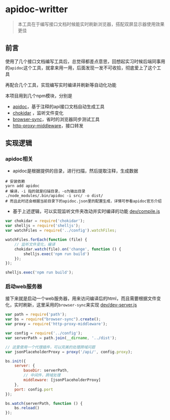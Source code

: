 # apidoc-writter
> 本工具在于编写接口文档时候能实时刷新浏览器，搭配双屏显示器使用效果更佳

## 前言
使用了几个接口文档编写工具后，总觉得都差点意思，回想起实习时候后端同事用的`apidoc`这个工具，就拿来用一用，后面发现一发不可收拾，彻底爱上了这个工具

再配合几个工具，实现编写实时编译并刷新等自动化功能

本项目用到几个npm模块，分别是
- [apidoc](http://apidocjs.com/)，基于注释的api接口文档自动生成工具
- [chokidar](https://github.com/paulmillr/chokidar) ，监听文件变化
- [browser-sync](http://browsersync.io)，省时的浏览器同步测试工具
- [http-proxy-middleware](https://github.com/chimurai/http-proxy-middleware)，接口转发

## 实现逻辑

### apidoc相关
- apidoc是根据提供的目录，进行扫描，然后提取注释，生成数据
```shell
# 安装依赖
yarn add apidoc
# 编译，-i 指的就是扫描目录，-o为输出目录
./node_modules/.bin/apidoc -i src/ -o dist/
# 而且此时还会根据当前目录下的apidoc.json里的配置生成，详情可参看apidoc官方介绍
```
- 基于上述逻辑，可以实现监听文件夹改动并实时编译的功能
[dev/compile.js](https://github.com/akunchen/apidoc-writter/blob/master/dev/complie.js)
```javascript
var chokidar = require('chokidar');
var shelljs = require('shelljs');
var watchFiles = require('../config').watchFiles;

watchFiles.forEach(function (file) {
    // 监听文件变化，编译
    chokidar.watch(file).on('change', function () {
        shelljs.exec('npm run build')
    });
});

shelljs.exec('npm run build');
```

### 启动web服务器
接下来就是启动一个web服务器，用来访问编译后的html，而且需要根据文件变化，实时刷新，这里采用的`browser-sync`来实现
[dev/dev-server.js](https://github.com/akunchen/apidoc-writter/blob/master/dev/dev-server.js)
```javascript
var path = require('path');
var bs = require("browser-sync").create();
var proxy = require('http-proxy-middleware');

var config = require('../config');
var serverPath = path.join(__dirname, '../dist');

// 这里使用一个代理插件，可以完美的处理跨域问题
var jsonPlaceholderProxy = proxy('/api/', config.proxy);

bs.init({
    server: {
        baseDir: serverPath,
        // 中间件，跨域处理
        middleware: [jsonPlaceholderProxy]
    },
    port: config.port
});

bs.watch(serverPath, function () {
    bs.reload()
});


```
